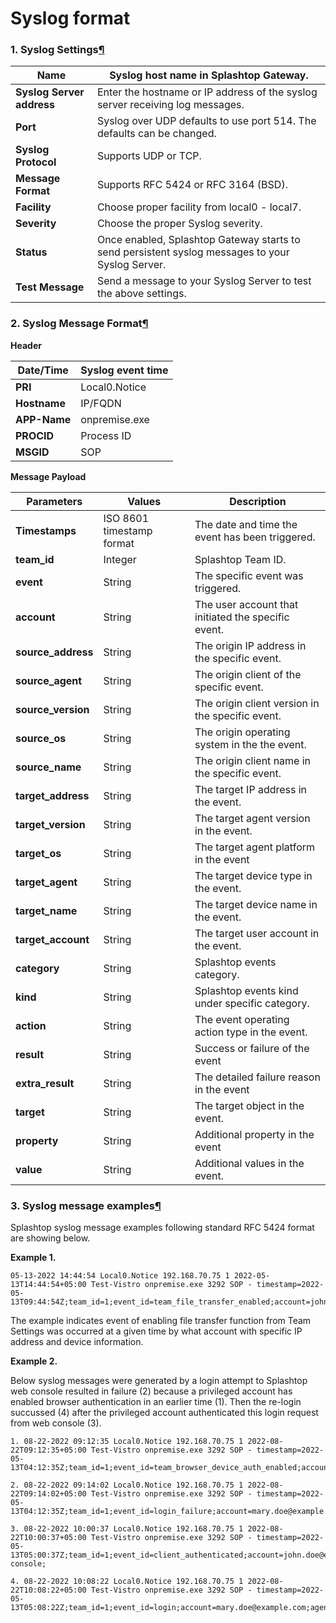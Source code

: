 # Syslog format

### 1. Syslog Settings[¶](https://my-syslog-docs.readthedocs.io/en/latest/events/syslog-format/#1-syslog-settings)

| **Name** | **Syslog host name in Splashtop Gateway.** |
| --- | --- |
| **Syslog Server address** | Enter the hostname or IP address of the syslog server receiving log messages. |
| **Port** | Syslog over UDP defaults to use port 514. The defaults can be changed. |
| **Syslog Protocol** | Supports UDP or TCP. |
| **Message Format** | Supports RFC 5424 or RFC 3164 (BSD). |
| **Facility** | Choose proper facility from local0 - local7. |
| **Severity** | Choose the proper Syslog severity. |
| **Status** | Once enabled, Splashtop Gateway starts to send persistent syslog messages to your Syslog Server. |
| **Test Message** | Send a message to your Syslog Server to test the above settings. |

### 2. Syslog Message Format[¶](https://my-syslog-docs.readthedocs.io/en/latest/events/syslog-format/#2-syslog-message-format)

**Header**

| **Date/Time** | **Syslog event time** |
| --- | --- |
| **PRI** | Local0.Notice |
| **Hostname** | IP/FQDN |
| **APP-Name** | onpremise.exe |
| **PROCID** | Process ID |
| **MSGID** | SOP |

**Message Payload**

| **Parameters** | **Values** | **Description** |
| --- | --- | --- |
| **Timestamps** | ISO 8601 timestamp format | The date and time the event has been triggered. |
| **team_id** | Integer | Splashtop Team ID. |
| **event** | String | The specific event was triggered. |
| **account** | String | The user account that initiated the specific event. |
| **source_address** | String | The origin IP address in the specific event. |
| **source_agent** | String | The origin client of the specific event. |
| **source_version** | String | The origin client version in the specific event. |
| **source_os** | String | The origin operating system in the the event. |
| **source_name** | String | The origin client name in the specific event. |
| **target_address** | String | The target IP address in the event. |
| **target_version** | String | The target agent version in the event. |
| **target_os** | String | The target agent platform in the event |
| **target_agent** | String | The target device type in the event. |
| **target_name** | String | The target device name in the event. |
| **target_account** | String | The target user account in the event. |
| **category** | String | Splashtop events category. |
| **kind** | String | Splashtop events kind under specific category. |
| **action** | String | The event operating action type in the event. |
| **result** | String | Success or failure of the event |
| **extra_result** | String | The detailed failure reason in the event |
| **target** | String | The target object in the event. |
| **property** | String | Additional property in the event |
| **value** | String | Additional values in the event. |

### 3. Syslog message examples[¶](https://my-syslog-docs.readthedocs.io/en/latest/events/syslog-format/#3-syslog-message-examples)

Splashtop syslog message examples following standard RFC 5424 format are showing below.

**Example 1.**

```
05-13-2022 14:44:54 Local0.Notice 192.168.70.75 1 2022-05-13T14:44:54+05:00 Test-Vistro onpremise.exe 3292 SOP - timestamp=2022-05-13T09:44:54Z;team_id=1;event_id=team_file_transfer_enabled;account=john.doe@example.com;agent=browser;source_address=192.168.67.22;source_name=IE;source_version=110.0.1587;source_os=Windows;category=management;kind=team_mgmt;action=update;result=success;target=remote_support_setting;desc:file_transfer=enabled;

```

The example indicates event of enabling file transfer function from Team Settings was occurred at a given time by what account with specific IP address and device information.

**Example 2.**

Below syslog messages were generated by a login attempt to Splashtop web console resulted in failure (2) because a privileged account has enabled browser authentication in an earlier time (1). Then the re-login succussed (4) after the privileged account authenticated this login request from web console (3).

```
1. 08-22-2022 09:12:35 Local0.Notice 192.168.70.75 1 2022-08-22T09:12:35+05:00 Test-Vistro onpremise.exe 3292 SOP - timestamp=2022-05-13T04:12:35Z;team_id=1;event_id=team_browser_device_auth_enabled;account=john.doe@example.com;agent=browser;source_address=192.168.67.22;source_name=IE;source_version=111.0.1661;source_os=Windows;category=management;kind=team_mgmt;action=update;result=success;target=general_setting;desc:browser_device_auth=enabled;

2. 08-22-2022 09:14:02 Local0.Notice 192.168.70.75 1 2022-08-22T09:14:02+05:00 Test-Vistro onpremise.exe 3292 SOP - timestamp=2022-05-13T04:12:35Z;team_id=1;event_id=login_failure;account=mary.doe@example.com;agent=browser;source_address=192.168.89.176;source_name=Chrome;source_version=110.0.0;source_os=Mac;target_account=mary.doe@example.com;category=auth;kind=user_mgmt;action=login;result=fail;extra_result=need_device_auth;target=mary.doe@example.com;desc:=;

3. 08-22-2022 10:00:37 Local0.Notice 192.168.70.75 1 2022-08-22T10:00:37+05:00 Test-Vistro onpremise.exe 3292 SOP - timestamp=2022-05-13T05:00:37Z;team_id=1;event_id=client_authenticated;account=john.doe@example.com;agent=browser;source_address=192.168.67.22;source_name=IE;source_version=111.0.1661;source_os=Windows;target_addr=192.168.89.176;target_agent=browser;target_version=110.0.0;target_os=Mac;target_name=Chrome;target_account=mary.doe@example.com;category=endpoint;kind=browser;action=authenticate;result=success;desc:method=web console;

4. 08-22-2022 10:08:22 Local0.Notice 192.168.70.75 1 2022-08-22T10:08:22+05:00 Test-Vistro onpremise.exe 3292 SOP - timestamp=2022-05-13T05:08:22Z;team_id=1;event_id=login;account=mary.doe@example.com;agent=browser;source_address=192.168.89.176;source_name=Chrome;source_version=110.0.0;source_os=Mac;target_account=mary.doe@example.com;category=auth;kind=user_mgmt;action=login;result=success;extra_result=;target=mary.doe@example.com;desc:=;

```
